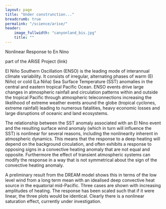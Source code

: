 ```yaml
---
layout: page
title: "Under construnction..."
breadcrumb: true
permalink: "/science/arise/"
header:
    image_fullwidth: "canyonland_bis.jpg"
    title: ""
---
```



Nonlinear Response to En Nino

part of the ARiSE Project (link)

El Niño Southern Oscillation (ENSO) is the leading mode of interannual climate variability. It consists of irregular, alternating phases of warm (El Niño) or cold (La Niña) Sea Surface Temperature (SST) anomalies in the central and eastern tropical Pacific Ocean. ENSO events drive large changes in atmospheric rainfall and circulation patterns within and outside the tropical Pacific through atmospheric teleconnections increasing the likelihood of extreme weather events around the globe (tropical cyclones, extreme rainfall) leading to numerous fatalities, heavy economic losses and large disruptions of oceanic and land ecosystems. 

The relationship between the SST anomaly associated with an El Nino event and the resulting surface wind anomaly (which in turn will influence the SST) is nonlinear for several reasons, including the nonlinearity inherent in atmospheric dynamics. This means that the response to a deep heating will depend on the background circulation, and often exhibits a response to opposing signs in a convective heating anomaly that are not equal and opposite. Furthermore the effect of transient atmospheric systems can modify the response in a way that is not symmetrical about the sign of the convective heating anomaly.

A preliminary result from the DREAM model shows this in terms of the low level wind from a long term mean with an idealised deep convective heat source in the equatorial mid-Pacific. Three cases are shown with increasing amplitudes of heating. The response has been scaled such that if it were linear, the three plots would be identical. Clearly there is a nonlinear saturation effect, currently under investigation. 
